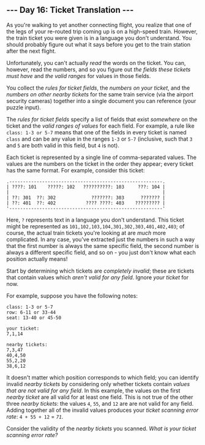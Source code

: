 ﻿
## --- Day 16: Ticket Translation ---

As you're walking to yet another connecting flight, you realize that one of the legs of your re-routed trip coming up is on a high-speed train. However, the train ticket you were given is in a language you don't understand. You should probably figure out what it says before you get to the train station after the next flight.

Unfortunately, you  can't actually  _read_  the words on the ticket. You can, however, read the numbers, and so you figure out  _the fields these tickets must have_  and  _the valid ranges_  for values in those fields.

You collect the  _rules for ticket fields_, the  _numbers on your ticket_, and the  _numbers on other nearby tickets_  for the same train service (via the airport security cameras) together into a single document you can reference (your puzzle input).

The  _rules for ticket fields_  specify a list of fields that exist  _somewhere_  on the ticket and the  _valid ranges of values_  for each field. For example, a rule like  `class: 1-3 or 5-7`  means that one of the fields in every ticket is named  `class`  and can be any value in the ranges  `1-3`  or  `5-7`  (inclusive, such that  `3`  and  `5`  are both valid in this field, but  `4`  is not).

Each ticket is represented by a single line of comma-separated values. The values are the numbers on the ticket in the order they appear; every ticket has the same format. For example, consider this ticket:

```
.--------------------------------------------------------.
| ????: 101    ?????: 102   ??????????: 103     ???: 104 |
|                                                        |
| ??: 301  ??: 302             ???????: 303      ??????? |
| ??: 401  ??: 402           ???? ????: 403    ????????? |
'--------------------------------------------------------'

```

Here,  `?`  represents text in a language you don't understand. This ticket might be represented as  `101,102,103,104,301,302,303,401,402,403`; of course, the actual train tickets you're looking at are  _much_  more complicated. In any case, you've extracted just the numbers in such a way that the first number is always the same specific field, the second number is always a different specific field, and so on - you just don't know what each position actually means!

Start by determining which tickets are  _completely invalid_; these are tickets that contain values which  _aren't valid for any field_. Ignore  _your ticket_  for now.

For example, suppose you have the following notes:

```
class: 1-3 or 5-7
row: 6-11 or 33-44
seat: 13-40 or 45-50

your ticket:
7,1,14

nearby tickets:
7,3,47
40,4,50
55,2,20
38,6,12

```

It doesn't matter which position corresponds to which field; you can identify invalid  _nearby tickets_  by considering only whether tickets contain  _values that are not valid for any field_. In this example, the values on the first  _nearby ticket_  are all valid for at least one field. This is not true of the other three  _nearby tickets_: the values  `4`,  `55`, and  `12`  are are not valid for any field. Adding together all of the invalid values produces your  _ticket scanning error rate_:  `4 + 55 + 12`  =  _`71`_.

Consider the validity of the  _nearby tickets_  you scanned.  _What is your ticket scanning error rate?_